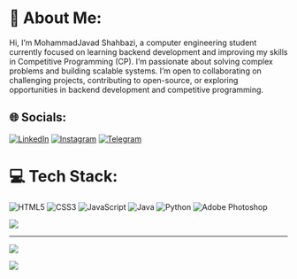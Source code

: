 # 💫 About Me:
Hi, I’m MohammadJavad Shahbazi, a computer engineering student currently focused on learning backend development and improving my skills in Competitive Programming (CP). I’m passionate about solving complex problems and building scalable systems. I’m open to collaborating on challenging projects, contributing to open-source, or exploring opportunities in backend development and competitive programming.

## 🌐 Socials:
[![LinkedIn](https://img.shields.io/badge/LinkedIn-%230077B5.svg?logo=linkedin&logoColor=white)](https://linkedin.com/in/mohammadjavad0-shahbazi) 
[![Instagram](https://img.shields.io/badge/Instagram-E4405F.svg?logo=instagram&logoColor=white)](https://instagram.com/_.mshahbazi._)
[![Telegram](https://img.shields.io/badge/Telegram-2CA5E0.svg?logo=telegram&logoColor=white)](https://t.me/mojavadsh)

# 💻 Tech Stack:
![HTML5](https://img.shields.io/badge/html5-%23E34F26.svg?style=for-the-badge&logo=html5&logoColor=white) ![CSS3](https://img.shields.io/badge/css3-%231572B6.svg?style=for-the-badge&logo=css3&logoColor=white) ![JavaScript](https://img.shields.io/badge/javascript-%23323330.svg?style=for-the-badge&logo=javascript&logoColor=%23F7DF1E) ![Java](https://img.shields.io/badge/java-%23ED8B00.svg?style=for-the-badge&logo=openjdk&logoColor=white) ![Python](https://img.shields.io/badge/python-3670A0?style=for-the-badge&logo=python&logoColor=ffdd54) ![Adobe Photoshop](https://img.shields.io/badge/adobe%20photoshop-%2331A8FF.svg?style=for-the-badge&logo=adobe%20photoshop&logoColor=white)
<!--# 📊 GitHub Stats:
![](https://github-readme-stats.vercel.app/api?username=MoJavadSh&theme=vue-dark&hide_border=false&include_all_commits=true&count_private=false)<br/>-->
![](https://github-readme-stats.vercel.app/api/top-langs/?username=MoJavadSh&theme=vue-dark&hide_border=false&include_all_commits=true&count_private=false&layout=compact)

---
[![](https://visitcount.itsvg.in/api?id=MoJavadSh&icon=8&color=0)](https://visitcount.itsvg.in)

[![](https://github-readme-streak-stats.herokuapp.com?user=mojavadsh&theme=onedark&hide_border=true)](https://git.io/streak-stats)
